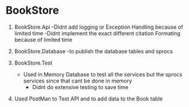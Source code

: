 # BookStore
1. BookStore.Api
	-Didnt add logging or Exception Handling because of limited time
      -Didnt implement the exact different citation  Formating because of limited time
2. BookStore.Database 
	-to publish the database tables and sprocs
3. BookStore.Test
	- Used in Memory Database to test all the services but the sprocs services since that cant be done in memory
      - Didnt do extensive testing to save time

4. Used PostMan to Test API and to add data to the Book table